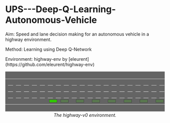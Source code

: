 # UPS---Deep-Q-Learning-Autonomous-Vehicle

<p>Aim: Speed and lane decision making for an autonomous vehicle in a highway environment. </p>
<p>Method: Learning using Deep Q-Network</p>
<p>Environment: highway-env by [eleurent](https://github.com/eleurent/highway-env)</p>
<p align="center">
    <img src="highway-env.gif"><br/>
    <em>The highway-v0 environment.</em>
</p>
